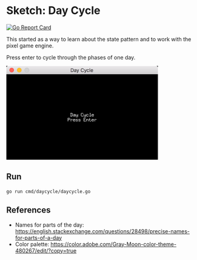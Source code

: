 # Sketch: Day Cycle

[![Go Report Card](https://goreportcard.com/badge/github.com/miketmoore/daycycle)](https://goreportcard.com/report/github.com/miketmoore/daycycle)

This started as a way to learn about the state pattern and to work with the pixel game engine.

Press enter to cycle through the phases of one day.

<img src="assets/day_cycle_01.png" width="400">

## Run

```
go run cmd/daycycle/daycycle.go
```

## References

* Names for parts of the day: https://english.stackexchange.com/questions/28498/precise-names-for-parts-of-a-day
* Color palette: https://color.adobe.com/Gray-Moon-color-theme-480267/edit/?copy=true
